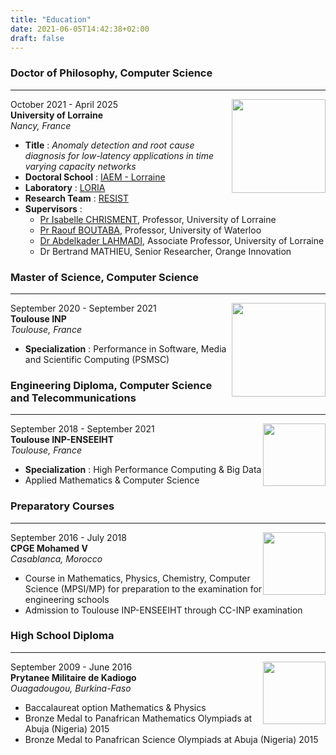 ```yaml
---
title: "Education"
date: 2021-06-05T14:42:38+02:00
draft: false
---
```



<!--![image_ut3 alt >](/images/ut3.jpg)-->

### **Doctor of Philosophy, Computer Science**
---
<img style="float: right;" src="/images/ul.png"  width="150">

October 2021 - April 2025  
**University of Lorraine**  
*Nancy, France*

- **Title** : *Anomaly detection and root cause diagnosis for low-latency applications in time varying capacity networks*
- **Doctoral School** : [IAEM - Lorraine](http://doctorat.univ-lorraine.fr/fr/les-ecoles-doctorales/iaem/presentation)
- **Laboratory** : [LORIA](https://www.loria.fr/fr/)
- **Research Team** : [RESIST](https://team.inria.fr/resist/)
- **Supervisors** :
  - [Pr Isabelle CHRISMENT](https://members.loria.fr/IChrisment/), Professor, University of Lorraine
  - [Pr Raouf BOUTABA](https://rboutaba.cs.uwaterloo.ca/index.html), Professor, University of Waterloo
  - [Dr Abdelkader LAHMADI](https://members.loria.fr/ALahmadi/), Associate Professor, University of Lorraine
  - Dr Bertrand MATHIEU, Senior Researcher, Orange Innovation


### **Master of Science, Computer Science**  
---
<img style="float: right;" src="/images/inp.png"  width="150">

September 2020 - September 2021  
**Toulouse INP**  
*Toulouse, France*  

- **Specialization** : Performance in Software, Media and Scientific Computing (PSMSC)

<!--![image_n7 alt >](/images/enseeiht.png)-->

### **Engineering Diploma, Computer Science and Telecommunications**  
---

<img style="float: right;" src="/images/enseeiht.png"  width="100">

September 2018 - September 2021  
**Toulouse INP-ENSEEIHT**  
    *Toulouse, France*  

- **Specialization** : High Performance Computing & Big Data  
- Applied Mathematics & Computer Science

<!--![image alt >](/images/jpg)-->

### **Preparatory Courses**  
---

<img style="float: right;" src="/images/cpge.jpeg"  width="100">

September 2016 - July 2018  
**CPGE Mohamed V**  
    *Casablanca, Morocco*  

- Course in Mathematics, Physics, Chemistry, Computer Science (MPSI/MP) 
for preparation to the examination for engineering schools
- Admission to Toulouse INP-ENSEEIHT through CC-INP examination

<!--![image_pmk alt >](/images/pmk.jpeg)-->

### **High School Diploma**  
---

<img style="float: right;" src="/images/pmk.jpeg"  width="100">

September 2009 - June 2016  
**Prytanee Militaire de Kadiogo**  
   *Ouagadougou, Burkina-Faso*  

- Baccalaureat option Mathematics & Physics
- Bronze Medal to Panafrican Mathematics Olympiads at Abuja (Nigeria) 2015
- Bronze Medal to Panafrican Science Olympiads at Abuja (Nigeria) 2015
